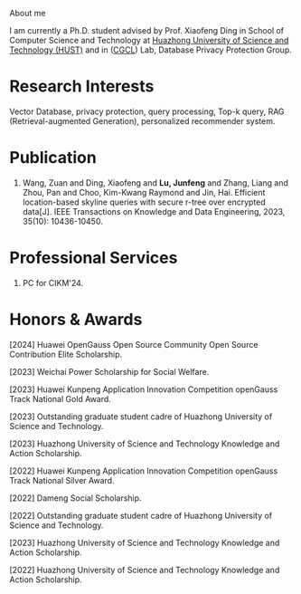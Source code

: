 About me

I am currently a Ph.D. student advised by Prof. Xiaofeng Ding in School of Computer Science and Technology at [Huazhong University of Science and Technology (HUST)](https://www.hust.edu.cn/) and in ([CGCL](http://grid.hust.edu.cn/)) Lab, Database Privacy Protection Group. 

# Research Interests

Vector Database, privacy protection, query processing, Top-k query, RAG (Retrieval-augmented Generation), personalized recommender system.

# Publication

1. Wang, Zuan and Ding, Xiaofeng and **Lu, Junfeng** and Zhang, Liang and Zhou, Pan and Choo, Kim-Kwang Raymond and Jin, Hai. Efficient location-based skyline queries with secure r-tree over encrypted data[J]. IEEE Transactions on Knowledge and Data Engineering, 2023, 35(10): 10436-10450.

# Professional Services

1. PC for CIKM'24.

# Honors & Awards

[2024] Huawei OpenGauss Open Source Community Open Source Contribution Elite Scholarship.

[2023] Weichai Power Scholarship for Social Welfare.

[2023] Huawei Kunpeng Application Innovation Competition openGauss Track National Gold Award.

[2023] Outstanding graduate student cadre of Huazhong University of Science and Technology.

[2023] Huazhong University of Science and Technology Knowledge and Action Scholarship.

[2022] Huawei Kunpeng Application Innovation Competition openGauss Track National Silver Award.

[2022] Dameng Social Scholarship.

[2022] Outstanding graduate student cadre of Huazhong University of Science and Technology.

[2023] Huazhong University of Science and Technology Knowledge and Action Scholarship.

[2022] Huazhong University of Science and Technology Knowledge and Action Scholarship.

 
